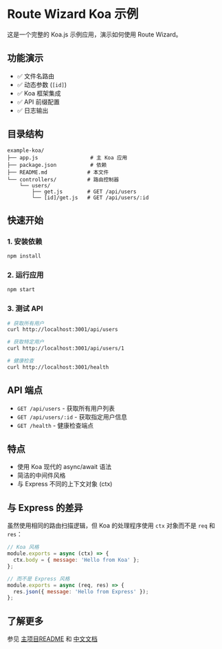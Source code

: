 # Route Wizard Koa 示例

这是一个完整的 Koa.js 示例应用，演示如何使用 Route Wizard。

## 功能演示

- ✅ 文件名路由
- ✅ 动态参数 (`[id]`)
- ✅ Koa 框架集成
- ✅ API 前缀配置
- ✅ 日志输出

## 目录结构

```text
example-koa/
├── app.js                 # 主 Koa 应用
├── package.json           # 依赖
├── README.md             # 本文件
└── controllers/          # 路由控制器
    └── users/
        ├── get.js        # GET /api/users
        └── [id]/get.js   # GET /api/users/:id
```

## 快速开始

### 1. 安装依赖

```bash
npm install
```

### 2. 运行应用

```bash
npm start
```

### 3. 测试 API

```bash
# 获取所有用户
curl http://localhost:3001/api/users

# 获取特定用户
curl http://localhost:3001/api/users/1

# 健康检查
curl http://localhost:3001/health
```

## API 端点

- `GET /api/users` - 获取所有用户列表
- `GET /api/users/:id` - 获取指定用户信息
- `GET /health` - 健康检查端点

## 特点

- 使用 Koa 现代的 async/await 语法
- 简洁的中间件风格
- 与 Express 不同的上下文对象 (ctx)

## 与 Express 的差异

虽然使用相同的路由扫描逻辑，但 Koa 的处理程序使用 `ctx` 对象而不是 `req` 和 `res`：

```javascript
// Koa 风格
module.exports = async (ctx) => {
  ctx.body = { message: 'Hello from Koa' };
};

// 而不是 Express 风格
module.exports = async (req, res) => {
  res.json({ message: 'Hello from Express' });
};
```

## 了解更多

参见 [主项目README](../README.md) 和 [中文文档](../README_ZH.md)
